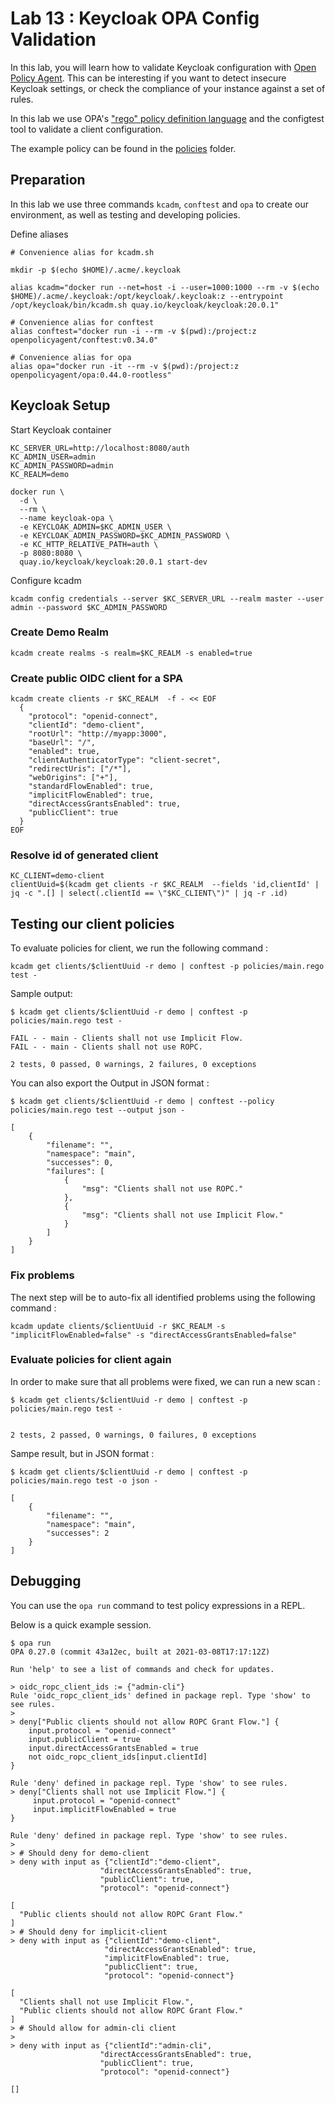 # Lab 13 : Keycloak OPA Config Validation

In this lab, you will learn how to validate Keycloak configuration with [Open Policy Agent](https://www.openpolicyagent.org/). This can be interesting if you want to detect insecure Keycloak settings, or check the compliance of your instance against a set of rules.

In this lab we use OPA's ["rego" policy definition language](https://www.openpolicyagent.org/docs/latest/policy-language/)
and the configtest tool to validate a client configuration.

The example policy can be found in the [policies](policies) folder.

## Preparation

In this lab we use three commands `kcadm`, `conftest` and `opa` to create our environment, as well as testing and developing policies.

Define aliases
```
# Convenience alias for kcadm.sh

mkdir -p $(echo $HOME)/.acme/.keycloak

alias kcadm="docker run --net=host -i --user=1000:1000 --rm -v $(echo $HOME)/.acme/.keycloak:/opt/keycloak/.keycloak:z --entrypoint /opt/keycloak/bin/kcadm.sh quay.io/keycloak/keycloak:20.0.1"

# Convenience alias for conftest
alias conftest="docker run -i --rm -v $(pwd):/project:z openpolicyagent/conftest:v0.34.0"

# Convenience alias for opa 
alias opa="docker run -it --rm -v $(pwd):/project:z openpolicyagent/opa:0.44.0-rootless"
```

## Keycloak Setup

Start Keycloak container
```
KC_SERVER_URL=http://localhost:8080/auth
KC_ADMIN_USER=admin
KC_ADMIN_PASSWORD=admin
KC_REALM=demo

docker run \
  -d \
  --rm \
  --name keycloak-opa \
  -e KEYCLOAK_ADMIN=$KC_ADMIN_USER \
  -e KEYCLOAK_ADMIN_PASSWORD=$KC_ADMIN_PASSWORD \
  -e KC_HTTP_RELATIVE_PATH=auth \
  -p 8080:8080 \
  quay.io/keycloak/keycloak:20.0.1 start-dev
```

Configure kcadm

```
kcadm config credentials --server $KC_SERVER_URL --realm master --user admin --password $KC_ADMIN_PASSWORD
```

### Create Demo Realm

```
kcadm create realms -s realm=$KC_REALM -s enabled=true
```

### Create public OIDC client for a SPA
```
kcadm create clients -r $KC_REALM  -f - << EOF
  {
    "protocol": "openid-connect",
    "clientId": "demo-client",
    "rootUrl": "http://myapp:3000",
    "baseUrl": "/",
    "enabled": true,
    "clientAuthenticatorType": "client-secret",
    "redirectUris": ["/*"],
    "webOrigins": ["+"],
    "standardFlowEnabled": true,
    "implicitFlowEnabled": true,
    "directAccessGrantsEnabled": true,
    "publicClient": true
  }
EOF
```

### Resolve id of generated client
```
KC_CLIENT=demo-client
clientUuid=$(kcadm get clients -r $KC_REALM  --fields 'id,clientId' | jq -c ".[] | select(.clientId == \"$KC_CLIENT\")" | jq -r .id)
```

## Testing our client policies

To evaluate policies for client, we run the following command :

```
kcadm get clients/$clientUuid -r demo | conftest -p policies/main.rego test -
```

Sample output:

```
$ kcadm get clients/$clientUuid -r demo | conftest -p policies/main.rego test -

FAIL - - main - Clients shall not use Implicit Flow.
FAIL - - main - Clients shall not use ROPC.

2 tests, 0 passed, 0 warnings, 2 failures, 0 exceptions
```

You can also export the Output in JSON format :

```
$ kcadm get clients/$clientUuid -r demo | conftest --policy policies/main.rego test --output json -

[
	{
		"filename": "",
		"namespace": "main",
		"successes": 0,
		"failures": [
			{
				"msg": "Clients shall not use ROPC."
			},
			{
				"msg": "Clients shall not use Implicit Flow."
			}
		]
	}
]
```

### Fix problems

The next step will be to auto-fix all identified problems using the following command :

```
kcadm update clients/$clientUuid -r $KC_REALM -s "implicitFlowEnabled=false" -s "directAccessGrantsEnabled=false"
```

### Evaluate policies for client again

In order to make sure that all problems were fixed, we can run a new scan :

```
$ kcadm get clients/$clientUuid -r demo | conftest -p policies/main.rego test -


2 tests, 2 passed, 0 warnings, 0 failures, 0 exceptions
```

Sampe result, but in JSON format :
```
$ kcadm get clients/$clientUuid -r demo | conftest -p policies/main.rego test -o json -

[
	{
		"filename": "",
		"namespace": "main",
		"successes": 2
	}
]
```

## Debugging

You can use the `opa run` command to test policy expressions in a REPL.

Below is a quick example session.

```
$ opa run
OPA 0.27.0 (commit 43a12ec, built at 2021-03-08T17:17:12Z)

Run 'help' to see a list of commands and check for updates.

> oidc_ropc_client_ids := {"admin-cli"}
Rule 'oidc_ropc_client_ids' defined in package repl. Type 'show' to see rules.
> 
> deny["Public clients should not allow ROPC Grant Flow."] {
    input.protocol = "openid-connect"
    input.publicClient = true
    input.directAccessGrantsEnabled = true
    not oidc_ropc_client_ids[input.clientId]
}
 
Rule 'deny' defined in package repl. Type 'show' to see rules.
> deny["Clients shall not use Implicit Flow."] {
     input.protocol = "openid-connect"
     input.implicitFlowEnabled = true
}
 
Rule 'deny' defined in package repl. Type 'show' to see rules.
> 
> # Should deny for demo-client
> deny with input as {"clientId":"demo-client",
                    "directAccessGrantsEnabled": true, 
                    "publicClient": true, 
                    "protocol": "openid-connect"}

[
  "Public clients should not allow ROPC Grant Flow."
]
> # Should deny for implicit-client
> deny with input as {"clientId":"demo-client",
                     "directAccessGrantsEnabled": true, 
                     "implicitFlowEnabled": true, 
                     "publicClient": true, 
                     "protocol": "openid-connect"}
 
[
  "Clients shall not use Implicit Flow.",
  "Public clients should not allow ROPC Grant Flow."
]
> # Should allow for admin-cli client
> 
> deny with input as {"clientId":"admin-cli",
                    "directAccessGrantsEnabled": true, 
                    "publicClient": true, 
                    "protocol": "openid-connect"}
 
[]
```